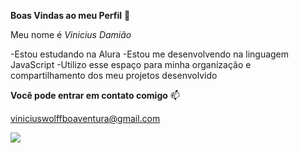 **Boas Vindas ao meu Perfil** 💙

Meu nome é *Vinicius Damião*

-Estou estudando na Alura
-Estou me desenvolvendo na linguagem JavaScript
-Utilizo esse espaço para minha organização e compartilhamento dos meu projetos desenvolvido

**Você pode entrar em contato comigo** 📫

viniciuswolffboaventura@gmail.com


![](https://media.tenor.com/afLb8a1qkvQAAAAM/spasibo-%D1%81%D0%BF%D0%B0%D1%81%D0%B8%D0%B1%D0%BE.gif)
